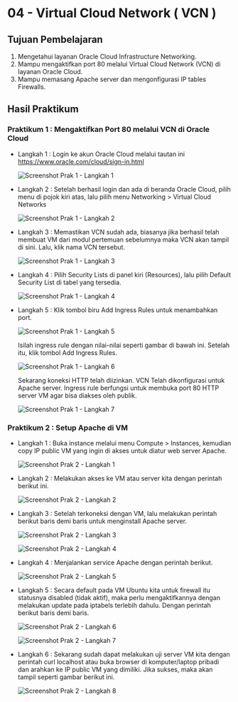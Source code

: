 # 04 - Virtual Cloud Network ( VCN )

## Tujuan Pembelajaran

1. Mengetahui layanan Oracle Cloud Infrastructure Networking.
2. Mampu mengaktifkan port 80 melalui Virtual Cloud Network (VCN) di layanan Oracle Cloud.
3. Mampu memasang Apache server dan mengonfigurasi IP tables Firewalls.

## Hasil Praktikum

### Praktikum 1 : Mengaktifkan Port 80 melalui VCN di Oracle Cloud

- Langkah 1 : Login ke akun Oracle Cloud melalui tautan ini https://www.oracle.com/cloud/sign-in.html 

  ![Screenshot Prak 1 - Langkah 1](img/prak1_langkah1.png)

- Langkah 2 : Setelah berhasil login dan ada di beranda Oracle Cloud, pilih menu di pojok kiri atas, lalu pilih menu Networking > Virtual Cloud Networks 

  ![Screenshot Prak 1 - Langkah 2](img/prak1_langkah2.png)

- Langkah 3 : Memastikan VCN sudah ada, biasanya jika berhasil telah membuat VM dari modul pertemuan sebelumnya maka VCN akan tampil di sini. Lalu, klik nama VCN tersebut. 

  ![Screenshot Prak 1 - Langkah 3](img/prak1_langkah3.png)

- Langkah 4 : Pilih Security Lists di panel kiri (Resources), lalu pilih Default Security List di tabel yang tersedia.

  ![Screenshot Prak 1 - Langkah 4](img/prak1_langkah4.png)

- Langkah 5 : Klik tombol biru Add Ingress Rules untuk menambahkan port. 

  ![Screenshot Prak 1 - Langkah 5](img/prak1_langkah5.png)

  Isilah ingress rule dengan nilai-nilai seperti gambar di bawah ini. Setelah itu, klik tombol Add Ingress Rules.

  ![Screenshot Prak 1 - Langkah 6](img/prak1_langkah6.png)
 
  Sekarang koneksi HTTP telah diizinkan. VCN Telah dikonfigurasi untuk Apache server. 
  Ingress rule berfungsi untuk membuka port 80 HTTP server VM agar bisa diakses oleh publik. 

  ![Screenshot Prak 1 - Langkah 7](img/prak1_langkah7.png)

### Praktikum 2 : Setup Apache di VM

- Langkah 1 : Buka instance melalui menu Compute > Instances, kemudian copy IP public VM yang ingin di akses untuk diatur web server Apache.

  ![Screenshot Prak 2 - Langkah 1](img/prak2_langkah1.png)

- Langkah 2 : Melakukan akses ke VM atau server kita dengan perintah berikut ini.

  ![Screenshot Prak 2 - Langkah 2](img/prak2_langkah2.png)

- Langkah 3 : Setelah terkoneksi dengan VM, lalu melakukan perintah berikut baris demi baris untuk menginstall Apache server.

  ![Screenshot Prak 2 - Langkah 3](img/prak2_langkah3.png)

  ![Screenshot Prak 2 - Langkah 4](img/prak2_langkah4.png)

- Langkah 4 : Menjalankan service Apache dengan perintah berikut.

  ![Screenshot Prak 2 - Langkah 5](img/prak2_langkah5.png)

- Langkah 5 : Secara default pada VM Ubuntu kita untuk firewall itu statusnya disabled (tidak aktif), maka perlu mengaktifkannya dengan melakukan update pada iptabels terlebih dahulu. Dengan perintah berikut baris demi baris.

  ![Screenshot Prak 2 - Langkah 6](img/prak2_langkah6.png)

  ![Screenshot Prak 2 - Langkah 7](img/prak2_langkah7.png)

- Langkah 6 : Sekarang sudah dapat melakukan uji server VM kita dengan perintah curl localhost atau buka browser di komputer/laptop pribadi dan arahkan ke IP public VM yang dimiliki. Jika sukses, maka akan tampil seperti gambar berikut ini.

  ![Screenshot Prak 2 - Langkah 8](img/prak2_langkah8.png)
